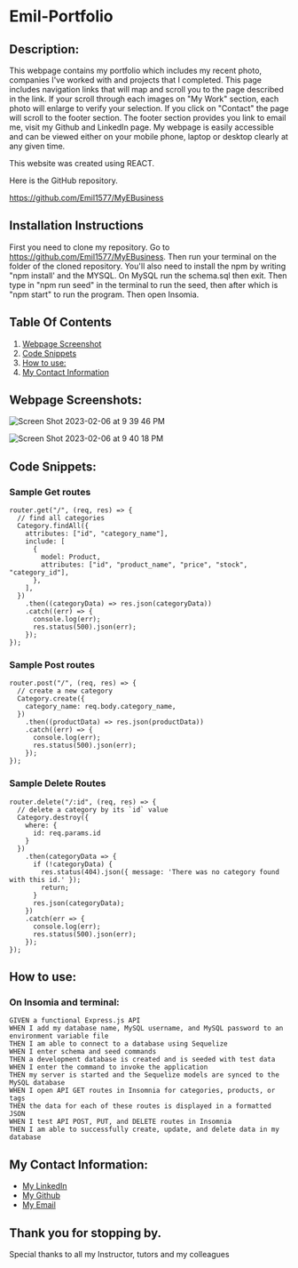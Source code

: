 # Emil-Portfolio 

## Description: 

This webpage contains my portfolio which includes my recent photo, companies I've worked with and projects that I completed. This page includes navigation links that will map and scroll you to the page described in the link. If your scroll through each images on "My Work" section, each photo will enlarge to verify your selection.   If you click on "Contact" the page will scroll to the footer section.  The footer section provides you link to email me, visit my Github and LinkedIn page. My webpage is easily accessible and can be viewed either on your mobile phone, laptop or desktop clearly at any given time.

This website was created using REACT.

Here is the GitHub repository.

https://github.com/Emil1577/MyEBusiness

## Installation Instructions

First you need to clone my repository. Go to https://github.com/Emil1577/MyEBusiness. Then run your terminal on the folder of the cloned repository.  You'll also need to install the npm by writing "npm install' and the MYSQL.  On MySQL run the schema.sql then exit.   Then type in "npm run seed" in the terminal to run the seed, then after which is "npm start" to run the program.  Then open Insomia.

## Table Of Contents

1. [Webpage Screenshot](#webpage-screenshots)
2. [Code Snippets](#code-snippets)
3. [How to use:](#how-to-use)
4. [My Contact Information](#my-contact-information)

## Webpage Screenshots:

![Screen Shot 2023-02-06 at 9 39 46 PM](https://user-images.githubusercontent.com/119825000/217158088-376197fd-7bd4-4f97-9c41-026442ca2681.png)

![Screen Shot 2023-02-06 at 9 40 18 PM](https://user-images.githubusercontent.com/119825000/217158170-3926a0e9-d735-46ce-81b8-4e6b066f0286.png)


## Code Snippets: 
    
### Sample Get routes

    router.get("/", (req, res) => {
      // find all categories
      Category.findAll({
        attributes: ["id", "category_name"],
        include: [
          {
            model: Product,
            attributes: ["id", "product_name", "price", "stock", "category_id"],
          },
        ],
      })
        .then((categoryData) => res.json(categoryData))
        .catch((err) => {
          console.log(err);
          res.status(500).json(err);
        });
    });


### Sample Post routes

    router.post("/", (req, res) => {
      // create a new category
      Category.create({
        category_name: req.body.category_name,
      })
        .then((productData) => res.json(productData))
        .catch((err) => {
          console.log(err);
          res.status(500).json(err);
        });
    });

### Sample Delete Routes

    router.delete("/:id", (req, res) => {
      // delete a category by its `id` value
      Category.destroy({
        where: {
          id: req.params.id
        }
      })
        .then(categoryData => {
          if (!categoryData) {
            res.status(404).json({ message: 'There was no category found with this id.' });
            return;
          }
          res.json(categoryData);
        })
        .catch(err => {
          console.log(err);
          res.status(500).json(err);
        });
    });
    
## How to use:

### On Insomia and terminal:

    GIVEN a functional Express.js API
    WHEN I add my database name, MySQL username, and MySQL password to an environment variable file
    THEN I am able to connect to a database using Sequelize
    WHEN I enter schema and seed commands
    THEN a development database is created and is seeded with test data
    WHEN I enter the command to invoke the application
    THEN my server is started and the Sequelize models are synced to the MySQL database
    WHEN I open API GET routes in Insomnia for categories, products, or tags
    THEN the data for each of these routes is displayed in a formatted JSON
    WHEN I test API POST, PUT, and DELETE routes in Insomnia
    THEN I am able to successfully create, update, and delete data in my database

## My Contact Information:

* [My LinkedIn](https://www.linkedin.com/in/emil-ronquillo-76832a32/)
* [My Github](https://github.com/Emil1577)
* [My Email](mailto:emilronquillo@gmail.com)

## Thank you for stopping by. 

Special thanks to all my Instructor, tutors and my colleagues
